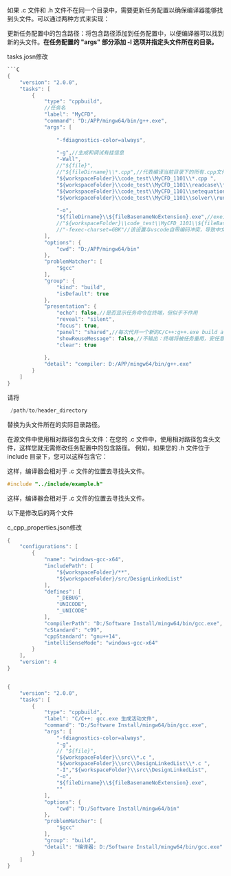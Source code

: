 如果 .c 文件和 .h 文件不在同一个目录中，需要更新任务配置以确保编译器能够找到头文件。可以通过两种方式来实现：

更新任务配置中的包含路径：将包含路径添加到任务配置中，以便编译器可以找到新的头文件。**在任务配置的 "args" 部分添加 -I 选项并指定头文件所在的目录。**

tasks.josn修改
```C
```C
{
	"version": "2.0.0",
	"tasks": [
		{
			"type": "cppbuild",
			//任务名
			"label": "MyCFD",
			"command": "D:/APP/mingw64/bin/g++.exe",
			"args": [
				
				"-fdiagnostics-color=always",
				
				"-g",//生成和调试有挂信息
				"-Wall",
				//"${file}",
				//"${fileDirname}\\*.cpp",//代表编译当前目录下的所有.cpp文件，大型项目，不同的cpp在不同目录下，run code 模式运行就会出现：undefined referecde to 'xxx函数'
				"${workspaceFolder}\\code_test\\MyCFD_1101\\*.cpp ",
				"${workspaceFolder}\\code_test\\MyCFD_1101\\readcase\\*.cpp",
				"${workspaceFolder}\\code_test\\MyCFD_1101\\setequation\\*.cpp",
				"${workspaceFolder}\\code_test\\MyCFD_1101\\solver\\run_steady_calculation\\*.cpp",
				
				"-o",
				"${fileDirname}\\${fileBasenameNoExtension}.exe",//exe文件存放地址
				//"${workspaceFolder}\\code_test\\MyCFD_1101\\${fileBasenameNoExtension}.exe",
				//"-fexec-charset=GBK"//该设置与vscode自带编码冲突，导致中文乱码
			],
			"options": {
				"cwd": "D:/APP/mingw64/bin"
			},
			"problemMatcher": [
				"$gcc"
			],
			"group": {
				"kind": "build",
				"isDefault": true
			},
			"presentation": {
				"echo": false,//是否显示任务命令在终端，但似乎不作用
				"reveal": "silent",
				"focus": true,
				"panel": "shared",//每次代开一个新的C/C++:g++.exe build active file 窗口
				"showReuseMessage": false,//不输出：终端将被任务重用，安任意键关闭
				"clear": true
				
			},
			"detail": "compiler: D:/APP/mingw64/bin/g++.exe"
		}
	]
}
```

请将

```c
 /path/to/header_directory
```

 替换为头文件所在的实际目录路径。

在源文件中使用相对路径包含头文件：在您的 .c 文件中，使用相对路径包含头文件，这样您就无需修改任务配置中的包含路径。
例如，如果您的 .h 文件位于 include 目录下，您可以这样包含它：

这样，编译器会相对于 .c 文件的位置去寻找头文件。

```C
#include "../include/example.h"
```

这样，编译器会相对于 .c 文件的位置去寻找头文件。



以下是修改后的两个文件

c_cpp_properties.json修改
```c
{
    "configurations": [
        {
            "name": "windows-gcc-x64",
            "includePath": [
                "${workspaceFolder}/**",
                "${workspaceFolder}/src/DesignLinkedList"
            ],
            "defines": [
                "_DEBUG",
                "UNICODE",
                "_UNICODE"
            ],
            "compilerPath": "D:/Software Install/mingw64/bin/gcc.exe",
            "cStandard": "c99",
            "cppStandard": "gnu++14",
            "intelliSenseMode": "windows-gcc-x64"
        }
    ],
    "version": 4
}
```
```c

{
	"version": "2.0.0",
	"tasks": [
		{
			"type": "cppbuild",
			"label": "C/C++: gcc.exe 生成活动文件",
			"command": "D:/Software Install/mingw64/bin/gcc.exe",
			"args": [
				"-fdiagnostics-color=always",
				"-g",
				// "${file}",
				"${workspaceFolder}\\src\\*.c ",
				"${workspaceFolder}\\src\\DesignLinkedList\\*.c ",
				"-I","${workspaceFolder}\\src\\DesignLinkedList",
				"-o",
				"${fileDirname}\\${fileBasenameNoExtension}.exe",
				""
			],
			"options": {
				"cwd": "D:/Software Install/mingw64/bin"
			},
			"problemMatcher": [
				"$gcc"
			],
			"group": "build",
			"detail": "编译器: D:/Software Install/mingw64/bin/gcc.exe"
		}
	]
}
```